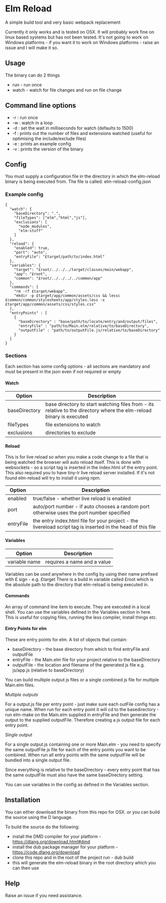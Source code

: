 # Elm Reload

A simple build tool and very basic webpack replacement

Currently it only works and is tested on OSX. It will probably work fine on linux based systems
but has not been tested. It's not going to work on Windows platforms - if you want it to work on 
Windows platforms - raise an issue and I will make it so. 

## Usage

The binary can do 2 things

* run - run once
* watch - watch for file changes and run on file change

## Command line options

* -r : run once
* -w : watch in a loop
* -d : set the wait in milliseconds for watch (defaults to 1500)
* -f : prints out the number of files and extensions watched (useful for optimising the include/exclude files)
* -e : prints an example config 
* -v : prints the version of the binary

## Config

You must supply a configuration file in the directory in which the elm-reload binary is being
executed from. The file is called: elm-reload-config.json

### Example config

    {
      "watch": {
        "baseDirectory": ".",
        "fileTypes": ["elm","html","js"],
        "exclusions": [
          "node_modules",
          "elm-stuff"
        ]
      },
      "reload": {
        "enabled": true,
        "port": "auto",
        "entryFile": "£target/path/to/index.html"
      },
      "variables": {
        "target": "£root/../../../target/classes/main/webapp",
        "app": "£root",
        "common": "£root/../../../../common/app"
      },
      "commands": [
        "rm -rf £target/webapp",
        "mkdir -p £target/app/common/assets/css && lessc £common/common/stylesheets/app/styles.less -x £target/app/common/assets/css/styles.css"
      ],
      "entryPoints" : [
        {
          "baseDirectory" : "base/path/to/locate/entry/and/output/files",
          "entryFile" : "path/to/Main.elm/relative/to/baseDirectory",
          "outputFile" : "path/to/outputFile.js/relative/to/baseDirectory"
        }
      ]
    }
    
### Sections
    
Each section has some config options - all sections are mandatory and must be present in the json even if not required or empty    
    
#### Watch

 | Option         | Description |
 |----------------|-------------|
 | baseDirectory  | base directory to start watching files from - its relative to the directory where the elm-reload binary is executed  |
 | fileTypes      | file extensions to watch |
 | exclusions     | directories to exclude| 
 
#### Reload

This is for live reload so when you make a code change to a file that is being watched the browser will auto reload itself. This is done with websockets - so a script tag is inserted in the index.html of the entry point. This also required you to 
have tiny-lr live reload server installed. If it's not found elm-reload will try to install it using npm.

 | Option         | Description |
 |----------------|-------------|
 | enabled        | true/false - whether live reload is enabled|
 | port           | auto/port number - if auto chooses a random port otherwise uses the port number specified|
 | entryFile      | the entry index.html file for your project - the livereload script tag is inserted in the head of this file|
 
#### Variables

 | Option         | Description |
 |----------------|-------------|
 | variable name  | requires a name and a value |
 
Variables can be used anywhere in the config by using their name prefixed with £ sign - e.g. £target 
There is a build in variable called £root which is the absolute path to the directory that elm-reload is being executed in.

#### Commands

An array of command line item to execute. They are executed in a local shell. You can use the variables defined in the Variables section in here. This is useful for copying files, running the less compiler, install things etc. 
     
#### Entry Points for elm

These are entry points for elm. A list of objects that contain:

* baseDirectory - the base directory from which to find entryFile and outputFile 
* entryFile - the Main.elm file for your project relative to the baseDirectory
* outputFile - the location and filename of the generated js file e.g. js/app.js (relative to baseDirectory)
   
You can build multiple output js files or a single combined js file for multiple Main.elm files.

*Multiple outputs*

For a output.js file per entry point - just make sure each outFile config has a unique name. When run for each entry point
it will cd to the basedirectory - run elm-make on the Main.elm supplied in entryFile and then generate the output to the supplied outputFile. Therefore creating a js output file for each entry point.

*Single output*

For a single output.js containing one or more Main.elm - you need to specify the same outputFile js file for each of the entry points you want to be combined. When run all entry points with the same outputFile will be bundled into a single output file. 

Since everything is relative to the baseDirectory - every entry point that has the same outputFile must also have the same baseDirectory setting.

You can use variables in the config as defined in the Variables section.


## Installation

You can either download the binary from this repo for OSX. or you can build the source using the D language. 

To build the source do the following:

* install the DMD compiler for your platform - https://dlang.org/download.html#dmd
* install the dub package manager for your platform - https://code.dlang.org/download
* clone this repo and in the root of the project run - dub build 
* this will generate the elm-reload binary in the root directory which you can then use

## Help

Raise an issue if you need assistance.
